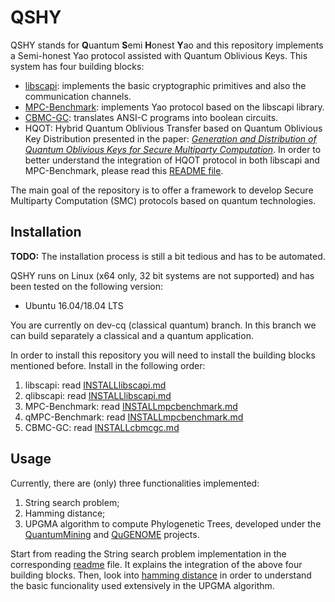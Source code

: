# QSHY

QSHY stands for **Q**uantum **S**emi **H**onest **Y**ao and this repository implements a Semi-honest Yao protocol assisted with Quantum Oblivious Keys. This system has four building blocks:

* [libscapi](https://github.com/cryptobiu/libscapi): implements the basic cryptographic primitives and also the communication channels.
* [MPC-Benchmark](https://github.com/cryptobiu/MPC-Benchmark): implements Yao protocol based on the libscapi library.
* [CBMC-GC](https://gitlab.com/securityengineering/CBMC-GC-2.git): translates ANSI-C programs into boolean circuits.
* HQOT: Hybrid Quantum Oblivious Transfer based on Quantum Oblivious Key Distribution presented in the paper: [*Generation and Distribution of Quantum Oblivious Keys for Secure Multiparty Computation*](https://www.mdpi.com/2076-3417/10/12/4080). In order to better understand the integration of HQOT protocol in both libscapi and MPC-Benchmark, please read this [README file](https://github.com/manel1874/libscapi/blob/qdev/lib/OTExtensionBristol/quantum_random_oblivious_transfer/README.md).

The main goal of the repository is to offer a framework to develop Secure Multiparty Computation (SMC) protocols based on quantum technologies.


## Installation

**TODO:** The installation process is still a bit tedious and has to be automated.

QSHY runs on Linux (x64 only, 32 bit systems are not supported) and has been tested on the following version:
- Ubuntu 16.04/18.04 LTS

You are currently on dev-cq (classical quantum) branch. In this branch we can build separately a classical and a quantum application.

In order to install this repository you will need to install the building blocks mentioned before. Install in the following order:

1. libscapi: read [INSTALLlibscapi.md](INSTALLlibscapi.md)
2. qlibscapi: read [INSTALLlibscapi.md](INSTALLlibscapi.md)
3. MPC-Benchmark: read [INSTALLmpcbenchmark.md](INSTALLmpcbenchmark.md)
4. qMPC-Benchmark: read [INSTALLmpcbenchmark.md](INSTALLmpcbenchmark.md)
5. CBMC-GC: read [INSTALLcbmcgc.md](INSTALLcbmcgc.md)

## Usage

Currently, there are (only) three functionalities implemented: 

1. String search problem;
2. Hamming distance;
3. UPGMA algorithm to compute Phylogenetic Trees, developed under the [QuantumMining](http://quantummining.av.it.pt/) and [QuGENOME](http://qugenome.av.it.pt/) projects.

Start from reading the String search problem implementation in the corresponding [readme](stringSearch/README.md) file. It explains the integration of the above four building blocks. Then, look into [hamming distance](hammingDistance/README.md) in order to understand the basic funcionality used extensively in the UPGMA algorithm.
